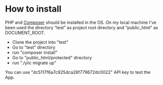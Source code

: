 # How to install


PHP and [Composer](https://getcomposer.org/) should be installed in the OS.  On my local machine I've been used the directory “test”  as project root directory and “public_html” as DOCUMENT_ROOT.

  - Clone the project into "test"
  - Go to "test" directory
  - run "composer install"
  - Go to "public_html/protected" directory
  - run "./yiic migrate up"

You can use "dc5117f6a7c925dca26f779672dc0022" API key to test the App.
